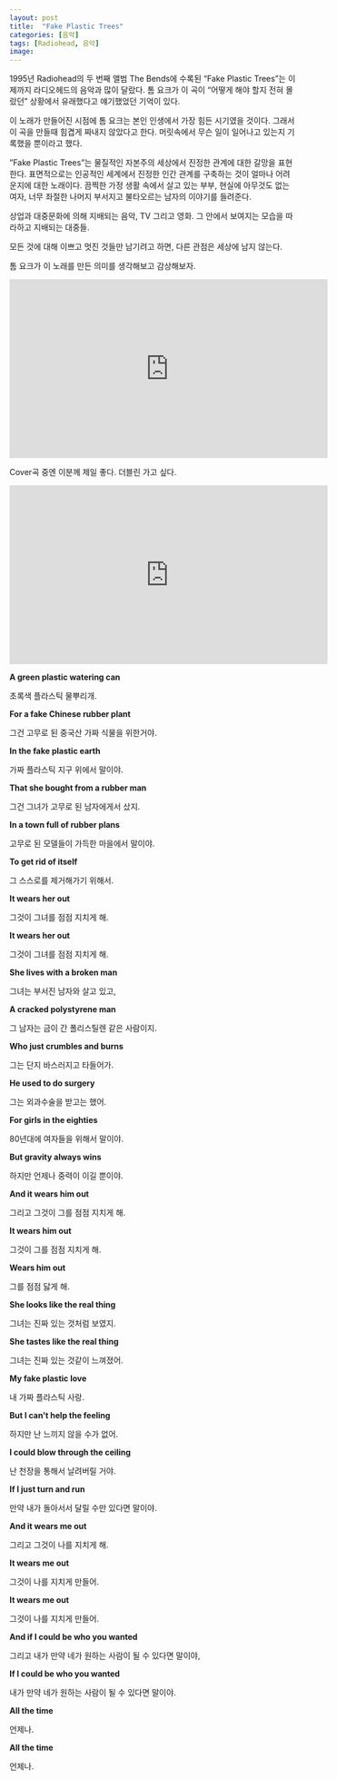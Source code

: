 ```yaml
---
layout: post
title:  "Fake Plastic Trees"
categories: [음악]
tags: [Radiohead, 음악]
image: 
---
```


1995년 Radiohead의 두 번째 앨범 The Bends에 수록된 “Fake Plastic Trees”는 이제까지 라디오헤드의 음악과 많이 달랐다. 톰 요크가 이 곡이 “어떻게 해야 할지 전혀 몰랐던” 상황에서 유래했다고 얘기했었던 기억이 있다.

이 노래가 만들어진 시점에 톰 요크는 본인 인생에서 가장 힘든 시기였을 것이다. 그래서 이 곡을 만들때 힘겹게 짜내지 않았다고 한다. 머릿속에서 무슨 일이 일어나고 있는지 기록했을 뿐이라고 했다.

”Fake Plastic Trees”는 물질적인 자본주의 세상에서 진정한 관계에 대한 갈망을 표현한다. 표면적으로는 인공적인 세계에서 진정한 인간 관계를 구축하는 것이 얼마나 어려운지에 대한 노래이다. 끔찍한 가정 생활 속에서 살고 있는 부부, 현실에 아무것도 없는 여자, 너무 좌절한 나머지 부서지고 불타오르는 남자의 이야기를 들려준다.

상업과 대중문화에 의해 지배되는 음악, TV 그리고 영화. 그 안에서 보여지는 모습을 따라하고 지배되는 대중들.

모든 것에 대해 이쁘고 멋진 것들만 남기려고 하면, 다른 관점은 세상에 남지 않는다. 

톰 요크가 이 노래를 만든 의미를 생각해보고 감상해보자.

<iframe width="560" height="315" src="https://www.youtube.com/embed/DoLNQLYOycU?si=Pjj2VA289zbgAUQ2" title="YouTube video player" frameborder="0" allow="accelerometer; autoplay; clipboard-write; encrypted-media; gyroscope; picture-in-picture; web-share" allowfullscreen></iframe>

Cover곡 중엔 이분께 제일 좋다. 더블린 가고 싶다.

<iframe width="560" height="315" src="https://www.youtube.com/embed/o9FOvZlmmK8?si=dnYUMsj0nPrUbvlU" title="YouTube video player" frameborder="0" allow="accelerometer; autoplay; clipboard-write; encrypted-media; gyroscope; picture-in-picture; web-share" allowfullscreen></iframe>

**A green plastic watering can**

초록색 플라스틱 물뿌리개.

**For a fake Chinese rubber plant**

그건 고무로 된 중국산 가짜 식물을 위한거야.

**In the fake plastic earth**

가짜 플라스틱 지구 위에서 말이야.

**That she bought from a rubber man**

그건 그녀가 고무로 된 남자에게서 샀지.

**In a town full of rubber plans**

고무로 된 모델들이 가득한 마을에서 말이야.

**To get rid of itself**

그 스스로를 제거해가기 위해서.

**It wears her out**

그것이 그녀를 점점 지치게 해.

**It wears her out**

그것이 그녀를 점점 지치게 해.

**She lives with a broken man**

그녀는 부서진 남자와 살고 있고,

**A cracked polystyrene man**

그 남자는 금이 간 폴리스틸렌 같은 사람이지.

**Who just crumbles and burns**

그는 단지 바스러지고 타들어가.

**He used to do surgery**

그는 외과수술을 받고는 했어.

**For girls in the eighties**

80년대에 여자들을 위해서 말이야.

**But gravity always wins**

하지만 언제나 중력이 이길 뿐이야.

**And it wears him out**

그리고 그것이 그를 점점 지치게 해.

**It wears him out**

그것이 그를 점점 지치게 해.

**Wears him out**

그를 점점 닳게 해.

**She looks like the real thing**

그녀는 진짜 있는 것처럼 보였지.

**She tastes like the real thing**

그녀는 진짜 있는 것같이 느껴졌어.

**My fake plastic love**

내 가짜 플라스틱 사랑.

**But I can't help the feeling**

하지만 난 느끼지 않을 수가 없어.

**I could blow through the ceiling**

난 천장을 통해서 날려버릴 거야.

**If I just turn and run**

만약 내가 돌아서서 달릴 수만 있다면 말이야.

**And it wears me out**

그리고 그것이 나를 지치게 해.

**It wears me out**

그것이 나를 지치게 만들어.

**It wears me out**

그것이 나를 지치게 만들어.

**And if I could be who you wanted**

그리고 내가 만약 네가 원하는 사람이 될 수 있다면 말이야,

**If I could be who you wanted**

내가 만약 네가 원하는 사람이 될 수 있다면 말이야.

**All the time**

언제나.

**All the time**

언제나.
